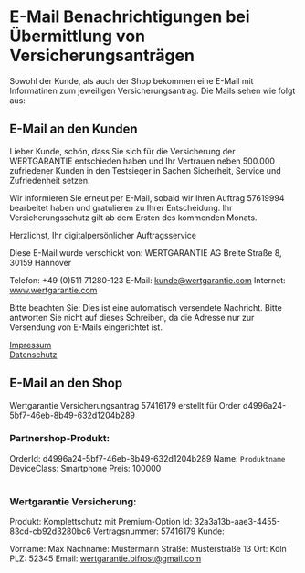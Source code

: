 # E-Mail Benachrichtigungen bei Übermittlung von Versicherungsanträgen

Sowohl der Kunde, als auch der Shop bekommen eine E-Mail mit Informatinen zum jeweiligen Versicherungsantrag.
Die Mails sehen wie folgt aus:

## E-Mail an den Kunden
Lieber Kunde, 
schön, dass Sie sich für die Versicherung der WERTGARANTIE entschieden haben und Ihr Vertrauen neben 500.000 zufriedener Kunden in den Testsieger in Sachen Sicherheit, Service und Zufriedenheit setzen.

Wir informieren Sie erneut per E-Mail, sobald wir Ihren Auftrag 57619994 bearbeitet haben und gratulieren zu Ihrer Entscheidung.
Ihr Versicherungsschutz gilt ab dem Ersten des kommenden Monats.

Herzlichst, 
Ihr digitalpersönlicher Auftragsservice





Diese E-Mail wurde verschickt von:
WERTGARANTIE AG
Breite Straße 8, 30159 Hannover 



Telefon: +49 (0)511 71280-123
E-Mail: kunde@wertgarantie.com
Internet: www.wertgarantie.com 

Bitte beachten Sie: 
Dies ist eine automatisch versendete Nachricht. Bitte antworten Sie nicht auf dieses Schreiben, da die Adresse nur zur Versendung von E-Mails eingerichtet ist. 

[Impressum](https://www.wertgarantie.de/Home/Service/Impressum.aspx) <br/>
[Datenschutz](https://www.wertgarantie.de/Home/Service/Datenschutz.aspx)


## E-Mail an den Shop

Wertgarantie Versicherungsantrag 57416179 erstellt für Order d4996a24-5bf7-46eb-8b49-632d1204b289

### Partnershop-Produkt:

OrderId: d4996a24-5bf7-46eb-8b49-632d1204b289
Name: `Produktname`
DeviceClass: Smartphone
Preis: 100000
<br/><br/>

### Wertgarantie Versicherung:

Produkt: Komplettschutz mit Premium-Option 
Id: 32a3a13b-aae3-4455-83cd-cb92d3280bc6 
Vertragsnummer: 57416179
Kunde:

Vorname: Max
Nachname: Mustermann
Straße: Musterstraße 13
Ort: Köln
PLZ: 52345
Email: wertgarantie.bifrost@gmail.com 